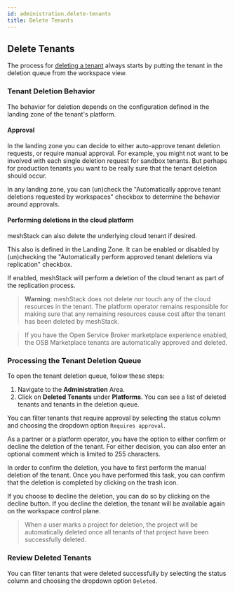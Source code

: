 ```yaml
---
id: administration.delete-tenants
title: Delete Tenants
---
```


## Delete Tenants

The process for [deleting a tenant](meshcloud.tenant.md#delete-a-meshtenant) always starts by putting the tenant in the deletion queue from the workspace view.

### Tenant Deletion Behavior

The behavior for deletion depends on the configuration defined in the landing zone of the tenant's platform.

#### Approval

In the landing zone you can decide to either auto-approve tenant deletion requests, or require manual approval. For example,
you might not want to be involved with each single deletion request for sandbox tenants. But perhaps for production tenants
you want to be really sure that the tenant deletion should occur.

In any landing zone, you can (un)check the "Automatically approve tenant deletions requested by workspaces" checkbox to determine
the behavior around approvals.

#### Performing deletions in the cloud platform

meshStack can also delete the underlying cloud tenant if desired.

This also is defined in the Landing Zone. It can be enabled or disabled by (un)checking the
"Automatically perform approved tenant deletions via replication" checkbox.

If enabled, meshStack will perform a deletion of the cloud tenant as part of the replication process.

> **Warning**: meshStack does not delete nor touch any of the cloud resources in the tenant. The platform operator
> remains responsible for making sure that any remaining resources cause cost after the tenant has been deleted by meshStack.

> If you have the Open Service Broker marketplace experience enabled, the OSB Marketplace tenants are automatically approved and deleted.

### Processing the Tenant Deletion Queue

To open the tenant deletion queue, follow these steps:

1. Navigate to the **Administration** Area.
2. Click on **Deleted Tenants** under **Platforms**. You can see a list of deleted tenants and tenants in the deletion queue.

You can filter tenants that require approval by selecting the status column and choosing the dropdown option `Requires approval`.

As a partner or a platform operator, you have the option to either confirm or decline the deletion of the tenant. For either decision, you can also enter an optional comment which is limited to 255 characters.

In order to confirm the deletion, you have to first perform the manual deletion of the tenant. Once you have performed this task, you can confirm that the deletion is completed by clicking on the trash icon.

If you choose to decline the deletion, you can do so by clicking on the decline button. If you decline the deletion, the tenant will be available again on the workspace control plane.

> When a user marks a project for deletion, the project will be automatically deleted once all tenants of that project have been successfully deleted.


### Review Deleted Tenants

You can filter tenants that were deleted successfully by selecting the status column and choosing the dropdown option `Deleted`. 
